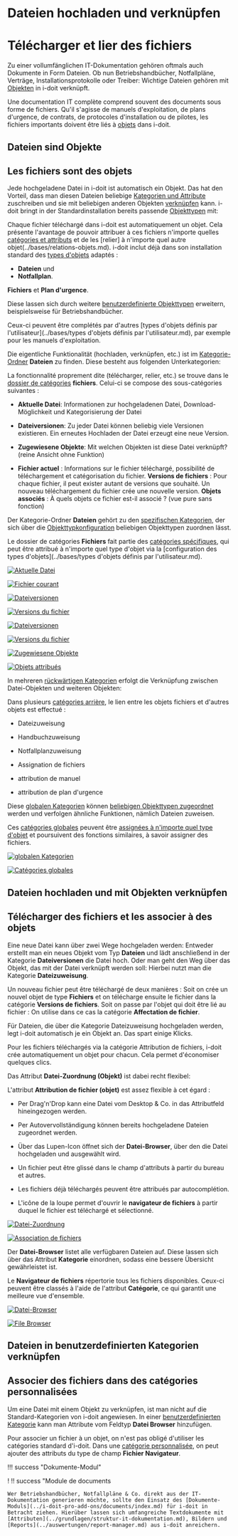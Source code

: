 <!-- TRANSLATED by md-translate -->
# Dateien hochladen und verknüpfen

# Télécharger et lier des fichiers

Zu einer vollumfänglichen IT-Dokumentation gehören oftmals auch Dokumente in Form Dateien. Ob nun Betriebshandbücher, Notfallpläne, Verträge, Installationsprotokolle oder Treiber: Wichtige Dateien gehören mit [Objekten](../grundlagen/struktur-it-dokumentation.md) in i-doit verknüpft.

Une documentation IT complète comprend souvent des documents sous forme de fichiers. Qu'il s'agisse de manuels d'exploitation, de plans d'urgence, de contrats, de protocoles d'installation ou de pilotes, les fichiers importants doivent être liés à [objets](../bases/structure-it-documentation.md) dans i-doit.

## Dateien sind Objekte

## Les fichiers sont des objets

Jede hochgeladene Datei in i-doit ist automatisch ein Objekt. Das hat den Vorteil, dass man diesen Dateien beliebige [Kategorien und Attribute](../grundlagen/struktur-it-dokumentation.md) zuschreiben und sie mit beliebigen anderen Objekten [verknüpfen](../grundlagen/objekt-beziehungen.md) kann. i-doit bringt in der Standardinstallation bereits passende [Objekttypen](../grundlagen/struktur-it-dokumentation.md) mit:

Chaque fichier téléchargé dans i-doit est automatiquement un objet. Cela présente l'avantage de pouvoir attribuer à ces fichiers n'importe quelles [catégories et attributs](../bases/structure-it-documentation.md) et de les [relier] à n'importe quel autre objet(../bases/relations-objets.md). i-doit inclut déjà dans son installation standard des [types d'objets](../bases/structure-it-documentation.md) adaptés :

* **Dateien** und
* **Notfallplan**.

**Fichiers** et
**Plan d'urgence**.

Diese lassen sich durch weitere [benutzerdefinierte Objekttypen](../grundlagen/benutzerdefinierte-objekttypen.md) erweitern, beispielsweise für Betriebshandbücher.

Ceux-ci peuvent être complétés par d'autres [types d'objets définis par l'utilisateur](../bases/types d'objets définis par l'utilisateur.md), par exemple pour les manuels d'exploitation.

Die eigentliche Funktionalität (hochladen, verknüpfen, etc.) ist im [Kategorie-Ordner](../grundlagen/struktur-it-dokumentation.md) **Dateien** zu finden. Diese besteht aus folgenden Unterkategorien:

La fonctionnalité proprement dite (télécharger, relier, etc.) se trouve dans le [dossier de catégories](../bases/structure-it-documentation.md) **fichiers**. Celui-ci se compose des sous-catégories suivantes :

* **Aktuelle Datei**: Informationen zur hochgeladenen Datei, Download-Möglichkeit und Kategorisierung der Datei
* **Dateiversionen**: Zu jeder Datei können beliebig viele Versionen existieren. Ein erneutes Hochladen der Datei erzeugt eine neue Version.
* **Zugewiesene Objekte**: Mit welchen Objekten ist diese Datei verknüpft? (reine Ansicht ohne Funktion)

* **Fichier actuel** : Informations sur le fichier téléchargé, possibilité de téléchargement et catégorisation du fichier.
**Versions de fichiers** : Pour chaque fichier, il peut exister autant de versions que souhaité. Un nouveau téléchargement du fichier crée une nouvelle version.
**Objets associés** : À quels objets ce fichier est-il associé ? (vue pure sans fonction)

Der Kategorie-Ordner **Dateien** gehört zu den [spezifischen Kategorien](../grundlagen/struktur-it-dokumentation.md), der sich über die [Objekttypkonfiguration](../grundlagen/benutzerdefinierte-objekttypen.md) beliebigen Objekttypen zuordnen lässt.

Le dossier de catégories **Fichiers** fait partie des [catégories spécifiques](../bases/structure-it-documentation.md), qui peut être attribué à n'importe quel type d'objet via la [configuration des types d'objets](../bases/types d'objets définis par l'utilisateur.md).

[![Aktuelle Datei](../assets/images/de/anwendungsfaelle/dateien-hochladen-und-verknuepfen/1-dhuv.png)](../assets/images/de/anwendungsfaelle/dateien-hochladen-und-verknuepfen/1-dhuv.png)

[ ![Fichier courant](../assets/images/fr/anwendungsfaelle/dateien-hochladen-und-verknuepfen/1-dhuv.png)](../assets/images/fr/anwendungsfaelle/dateien-hochladen-und-verknuepfen/1-dhuv.png)

[![Dateiversionen](../assets/images/de/anwendungsfaelle/dateien-hochladen-und-verknuepfen/2-dhuv.png)](../assets/images/de/anwendungsfaelle/dateien-hochladen-und-verknuepfen/2-dhuv.png)

[ ![Versions du fichier](../assets/images/fr/applicationfaelle/fichiers-téléchargement-et-verknuepfen/2-dhuv.png)](../assets/images/fr/applicationfaelle/fichiers-téléchargement-et-verknuepfen/2-dhuv.png)

[![Dateiversionen](../assets/images/de/anwendungsfaelle/dateien-hochladen-und-verknuepfen/3-dhuv.png)](../assets/images/de/anwendungsfaelle/dateien-hochladen-und-verknuepfen/3-dhuv.png)

[ ![Versions du fichier](../assets/images/fr/applicationfaelle/fichiers-téléchargement-et-verknuepfen/3-dhuv.png)](../assets/images/fr/applicationfaelle/fichiers-téléchargement-et-verknuepfen/3-dhuv.png)

[![Zugewiesene Objekte](../assets/images/de/anwendungsfaelle/dateien-hochladen-und-verknuepfen/4-dhuv.png)](../assets/images/de/anwendungsfaelle/dateien-hochladen-und-verknuepfen/4-dhuv.png)

[ ![Objets attribués](../assets/images/fr/applicationfaelle/fichiers-upload-et-verknuepfen/4-dhuv.png)](../assets/images/fr/applicationfaelle/fichiers-upload-et-verknuepfen/4-dhuv.png)

In mehreren [rückwärtigen Kategorien](../grundlagen/struktur-it-dokumentation.md) erfolgt die Verknüpfung zwischen Datei-Objekten und weiteren Objekten:

Dans plusieurs [catégories arrière](../grundlagen/struktur-it-dokumentation.md), le lien entre les objets fichiers et d'autres objets est effectué :

* Dateizuweisung
* Handbuchzuweisung
* Notfallplanzuweisung

* Assignation de fichiers
* attribution de manuel
* attribution de plan d'urgence

Diese [globalen Kategorien](../grundlagen/struktur-it-dokumentation.md) können [beliebigen Objekttypen zugeordnet](../grundlagen/benutzerdefinierte-objekttypen.md) werden und verfolgen ähnliche Funktionen, nämlich Dateien zuweisen.

Ces [catégories globales](../bases/structure-it-documentation.md) peuvent être [assignées à n'importe quel type d'objet](../bases/types-d'objets-définis-par-l'utilisateur.md) et poursuivent des fonctions similaires, à savoir assigner des fichiers.

[![globalen Kategorien](../assets/images/de/anwendungsfaelle/dateien-hochladen-und-verknuepfen/5-dhuv.png)](../assets/images/de/anwendungsfaelle/dateien-hochladen-und-verknuepfen/5-dhuv.png)

[ ![Catégories globales](../assets/images/fr/anwendungsfaelle/dateien-hochladen-und-verknuepfen/5-dhuv.png)](../assets/images/fr/anwendungsfaelle/dateien-hochladen-und-verknuepfen/5-dhuv.png)

## Dateien hochladen und mit Objekten verknüpfen

## Télécharger des fichiers et les associer à des objets

Eine neue Datei kann über zwei Wege hochgeladen werden: Entweder erstellt man ein neues Objekt vom Typ **Dateien** und lädt anschließend in der Kategorie **Dateiversionen** die Datei hoch. Oder man geht den Weg über das Objekt, das mit der Datei verknüpft werden soll: Hierbei nutzt man die Kategorie **Dateizuweisung**.

Un nouveau fichier peut être téléchargé de deux manières : Soit on crée un nouvel objet de type **Fichiers** et on télécharge ensuite le fichier dans la catégorie **Versions de fichiers**. Soit on passe par l'objet qui doit être lié au fichier : On utilise dans ce cas la catégorie **Affectation de fichier**.

Für Dateien, die über die Kategorie Dateizuweisung hochgeladen werden, legt i-doit automatisch je ein Objekt an. Das spart einige Klicks.

Pour les fichiers téléchargés via la catégorie Attribution de fichiers, i-doit crée automatiquement un objet pour chacun. Cela permet d'économiser quelques clics.

Das Attribut **Datei-Zuordnung (Objekt)** ist dabei recht flexibel:

L'attribut **Attribution de fichier (objet)** est assez flexible à cet égard :

* Per Drag'n'Drop kann eine Datei vom Desktop & Co. in das Attributfeld hineingezogen werden.
* Per Autovervollständigung können bereits hochgeladene Dateien zugeordnet werden.
* Über das Lupen-Icon öffnet sich der **Datei-Browser**, über den die Datei hochgeladen und ausgewählt wird.

* Un fichier peut être glissé dans le champ d'attributs à partir du bureau et autres.
* Les fichiers déjà téléchargés peuvent être attribués par autocomplétion.
* L'icône de la loupe permet d'ouvrir le **navigateur de fichiers** à partir duquel le fichier est téléchargé et sélectionné.

[![Datei-Zuordnung](../assets/images/de/anwendungsfaelle/dateien-hochladen-und-verknuepfen/6-dhuv.png)](../assets/images/de/anwendungsfaelle/dateien-hochladen-und-verknuepfen/6-dhuv.png)

[ ![Association de fichiers](../assets/images/fr/anwendungsfaelle/dateien-hochladen-und-verknuepfen/6-dhuv.png)](../assets/images/fr/anwendungsfaelle/dateien-hochladen-und-verknuepfen/6-dhuv.png)

Der **Datei-Browser** listet alle verfügbaren Dateien auf. Diese lassen sich über das Attribut **Kategorie** einordnen, sodass eine bessere Übersicht gewährleistet ist.

Le **Navigateur de fichiers** répertorie tous les fichiers disponibles. Ceux-ci peuvent être classés à l'aide de l'attribut **Catégorie**, ce qui garantit une meilleure vue d'ensemble.

[![Datei-Browser](../assets/images/de/anwendungsfaelle/dateien-hochladen-und-verknuepfen/7-dhuv.png)](../assets/images/de/anwendungsfaelle/dateien-hochladen-und-verknuepfen/7-dhuv.png)

[ ![File Browser](../assets/images/fr/anwendungsfaelle/dateien-hochladen-und-verknuepfen/7-dhuv.png)](../assets/images/fr/anwendungsfaelle/dateien-hochladen-und-verknuepfen/7-dhuv.png)

## Dateien in benutzerdefinierten Kategorien verknüpfen

## Associer des fichiers dans des catégories personnalisées

Um eine Datei mit einem Objekt zu verknüpfen, ist man nicht auf die Standard-Kategorien von i-doit angewiesen. In einer [benutzerdefinierten Kategorie](../grundlagen/benutzerdefinierte-kategorien.md) kann man Attribute vom Feldtyp **Datei Browser** hinzufügen.

Pour associer un fichier à un objet, on n'est pas obligé d'utiliser les catégories standard d'i-doit. Dans une [catégorie personnalisée](../bases/catégories-personnalisées.md), on peut ajouter des attributs du type de champ **Fichier Navigateur**.

!!! success "Dokumente-Modul"

! !! success "Module de documents

```
Wer Betriebshandbücher, Notfallpläne & Co. direkt aus der IT-Dokumentation generieren möchte, sollte den Einsatz des [Dokumente-Moduls](../i-doit-pro-add-ons/documents/index.md) für i-doit in Betracht ziehen. Hierüber lassen sich umfangreiche Textdokumente mit [Attributen](../grundlagen/struktur-it-dokumentation.md), Bildern und [Reports](../auswertungen/report-manager.md) aus i-doit anreichern.
```